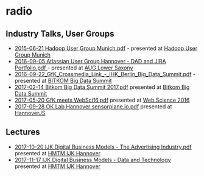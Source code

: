 # radio

## Industry Talks, User Groups

* [2015-06-21 Hadoop User Group Munich.pdf](https://github.com/npohle/radio/blob/master/2015-06-21%20Hadoop%20User%20Group%20Munich.pdf) - presented at [Hadoop User Group Munich](https://www.meetup.com/Hadoop-User-Group-Munich/events/222816994/)
* [2016-09-05 Atlassian User Group Hannover - DAD and JIRA Portfolio.pdf	](https://github.com/npohle/radio/blob/master/2016-09-05%20Atlassian%20User%20Group%20Hannover%20-%20DAD%20and%20JIRA%20Portfolio.pdf) - presented at [AUG Lower Saxony](https://wiki.agile-it-management.de/display/AN/AUG+Niedersachen+-+Review+2.+Event+am+05.09.2016)
* [2016-09-22_GfK_Crossmedia_Link_-_IHK_Berlin_Big_Data_Summit.pdf](https://github.com/npohle/radio/blob/master/2016-09-22_GfK_Crossmedia_Link_-_IHK_Berlin_Big_Data_Summit.pdf) - presented at [BITKOM Big Data Summit ](http://www.sibb.de/fileadmin/sibb_upload/IKT-Events/Big_Data_Summit_Programm_12.08..pdf)
* [2017-02-14 Bitkom Big Data Summit 2017.pdf](https://github.com/npohle/radio/blob/master/2017-02-14%20Bitkom%20Big%20Data%20Summit%202017.pdf) presented at [Bitkom Big Data Summit](https://www.bitkom-bigdata.de)
* [2017-05-20 GfK meets WebSci16.pdf](https://github.com/npohle/radio/blob/master/2017-05-20%20GfK%20meets%20WebSci16.pdf) presented at [Web Science 2016](http://www.websci16.org/)
* [2017-09-28 OK Lab Hannover sensorplane.io.pdf](https://github.com/npohle/radio/blob/master/2017-09-28%20OK%20Lab%20Hannover%20sensorplane.io.pdf) presented at [HannoverJS](https://www.facebook.com/hannoverjs/posts/1680188922004803)

## Lectures
* [2017-10-20 IJK Digital Business Models - The Advertising Industry.pdf](https://github.com/npohle/radio/blob/master/2017-10-20%20IJK%20Digital%20Business%20Models%20-%20The%20Advertising%20Industry.pdf) presented at [HMTM IJK Hannover](https://www.ijk.hmtm-hannover.de/en/home/)
* [2017-11-17 IJK Digital Business Models - Data and Technology](https://github.com/npohle/radio/blob/master/2017-11-17%20IJK%20Digital%20Business%20Models%20-%20Data%20and%20Technology.pdf) presented at [HMTM IJK Hannover](https://www.ijk.hmtm-hannover.de/en/home/)
